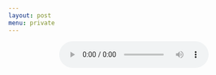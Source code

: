 ```yaml
---
layout: post
menu: private
---
```

<div style="text-align:center">
    <audio controls>
	<source src="https://github.com/Canorus/canorus.github.io/blob/master/Resources/2016-02-07/또%20하나의%20열매를%20바라시며.mp3?raw=true" type="audio/mp3">
    Your browser does not support html5
    </audio>
</div>